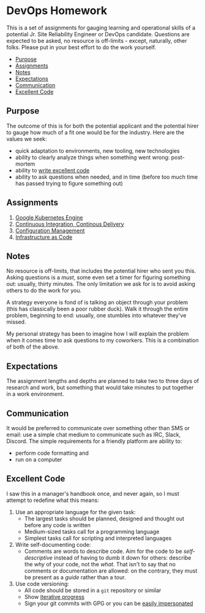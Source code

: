 # DevOps Homework

This is a set of assignments for gauging learning and operational skills of a potential Jr. Site Reliability Engineer or DevOps candidate. Questions are expected to be asked, no resource is off-limits - except, naturally, other folks. Please put in your best effort to do the work yourself.

<!-- toc -->

- [Purpose](#purpose)
- [Assignments](#assignments)
- [Notes](#notes)
- [Expectations](#expectations)
- [Communication](#communication)
- [Excellent Code](#excellent-code)

<!-- tocstop -->

## Purpose

The outcome of this is for both the potential applicant and the potential hirer to gauge how much of a fit one would be for the industry. Here are the values we seek:

- quick adaptation to environments, new tooling, new technologies
- ability to clearly analyze things when something went wrong: post-mortem
- ability to [write excellent code](#excellent-code)
- ability to ask questions when needed, and in time (before too much time has passed trying to figure something out)

## Assignments

1. [Google Kubernetes Engine](gke.md)
1. [Continuous Integration, Continous Delivery](ci.md)
1. [Configuration Management](cm.md)
1. [Infrastructure as Code](iac.md)

## Notes

No resource is off-limits, that includes the potential hirer who sent you this. Asking questions is a _must_, some even set a timer for figuring something out: usually, thirty minutes. The only limitation we ask for is to avoid asking others to do the work for you.

A strategy everyone is fond of is talking an object through your problem (this has classically been a poor rubber duck). Walk it through the entire problem, beginning to end: usually, one stumbles into whatever they've missed.

My personal strategy has been to imagine how I will explain the problem when it comes time to ask questions to my coworkers. This is a combination of both of the above.

## Expectations

The assignment lengths and depths are planned to take two to three days of research and work, but something that would take minutes to put together in a work environment.

## Communication

It would be preferred to communicate over something other than SMS or email: use a simple chat medium to communicate such as IRC, Slack, Discord. The simple requirements for a friendly platform are ability to:

- perform code formatting and
- run on a computer

## Excellent Code

I saw this in a manager's handbook once, and never again, so I must attempt to redefine what this means:

1. Use an appropriate language for the given task:
    - The largest tasks should be planned, designed and thought out before any code is written
    - Medium-sized tasks call for a programming language
    - Simplest tasks call for scripting and interpreted languages
1. Write self-documenting code:
    - Comments are words to describe code. Aim for the code to be _self-descriptive_ instead of having to dumb it down for others: describe the _why_ of your code, not the _what_. That isn't to say that no comments or documentation are allowed: on the contrary, they must be present as a _guide_ rather than a tour.
1. Use code versioning:
    - All code should be stored in a `git` repository or similar
    - Show [iterative progress](https://chris.beams.io/posts/git-commit/)
    - Sign your git commits with GPG or you can be [easily impersonated](https://github.com/smaslennikov/faking-gabriel-fok)

